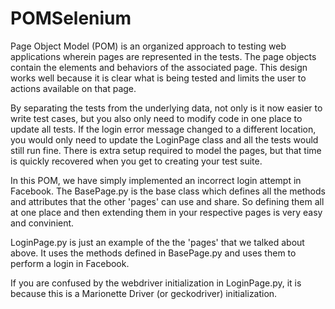 # POMSelenium

Page Object Model (POM) is an organized approach to testing web applications wherein pages are represented in the tests. The page objects contain the elements and behaviors of the associated page. This design works well because it is clear what is being tested and limits the user to actions available on that page.

By separating the tests from the underlying data, not only is it now easier to write test cases, but you also only need to modify code in one place to update all tests. If the login error message changed to a different location, you would only need to update the LoginPage class and all the tests would still run fine. There is extra setup required to model the pages, but that time is quickly recovered when you get to creating your test suite.


In this POM, we have simply implemented an incorrect login attempt in Facebook. The BasePage.py is the base class which defines all the methods and attributes that the other 'pages' can use and share. So defining them all at one place and then extending them in your respective pages is very easy and convinient. 

LoginPage.py is just an example of the the 'pages' that we talked about above. It uses the methods defined in BasePage.py and uses them to perform a login in Facebook.



If you are confused by the webdriver initialization in LoginPage.py, it is because this is a Marionette Driver (or geckodriver) initialization. 
